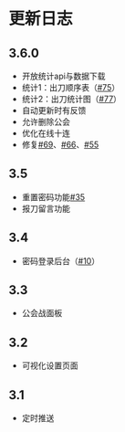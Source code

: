 # 更新日志

## 3.6.0

- 开放统计api与数据下载
- 统计1：出刀顺序表（[#75](https://github.com/yuudi/yobot/pull/75)）
- 统计2：出刀统计图（[#77](https://github.com/yuudi/yobot/pull/77)）
- 自动更新时有反馈
- 允许删除公会
- 优化在线十连
- 修复[#69](https://github.com/yuudi/yobot/issues/69)、[#66](https://github.com/yuudi/yobot/issues/66)、[#55](https://github.com/yuudi/yobot/issues/55)

## 3.5

- 重置密码功能[#35](https://github.com/yuudi/yobot/pull/35)
- 报刀留言功能

## 3.4

- 密码登录后台（[#10](https://github.com/yuudi/yobot/pull/10)）

## 3.3

- 公会战面板

## 3.2

- 可视化设置页面

## 3.1

- 定时推送
